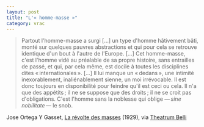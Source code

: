 ```yaml
---
layout: post
title: "L'« homme-masse »"
category: vrac
---
```


> Partout l'homme-masse a surgi [...] un type d'homme hâtivement bâti,
  monté sur quelques pauvres abstractions et qui pour cela se retrouve
  identique d'un bout à l'autre de l'Europe. [...] Cet homme-masse, c'est
  l'homme vidé au préalable de sa propre histoire, sans entrailles de
  passé, et qui, par cela même, est docile à toutes les disciplines dites
  « internationales ». [...] Il lui manque un « dedans », une intimité
  inexorablement, inaliénablement sienne, un moi irrévocable. Il est donc
  toujours en disponibilité pour feindre qu'il est ceci ou cela. Il n'a
  que des appétits ; il ne se suppose que des droits ; il ne se croit pas
  d'obligations. C'est l'homme sans la noblesse qui oblige — _sine nobilitate_ — le snob.

Jose Ortega Y Gasset, [La révolte des masses](https://fr.wikipedia.org/wiki/La_r%C3%A9volte_des_masses) (1929),
via [Theatrum Belli](http://theatrum-belli.org/lhomme-masse/)

